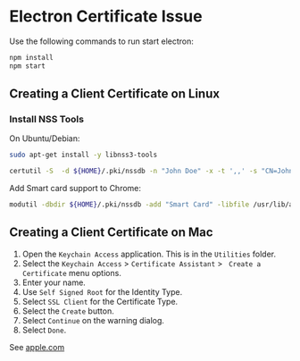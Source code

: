 # Electron Certificate Issue


Use the following commands to run start electron:

```bash
npm install
npm start
```

## Creating a Client Certificate on Linux

### Install NSS Tools

On Ubuntu/Debian: 
```bash
sudo apt-get install -y libnss3-tools
```

```bash
certutil -S  -d ${HOME}/.pki/nssdb -n "John Doe" -x -t ',,' -s "CN=John Doe"
```


Add Smart card support to Chrome:

```bash
modutil -dbdir ${HOME}/.pki/nssdb -add "Smart Card" -libfile /usr/lib/arm-linux-gnueabihf/opensc-pkcs11.so
```


## Creating a Client Certificate on Mac

1. Open the ```Keychain Access``` application. This is in the ```Utilities``` folder.
1. Select the ```Keychain Access``` > ```Certificate Assistant``` > ``` Create a Certificate``` menu options. 
1. Enter your name.
1. Use ```Self Signed Root``` for the Identity Type.
1. Select ```SSL Client``` for the Certificate Type.
1. Select the ```Create``` button. 
1. Select ```Continue``` on the warning dialog.
1. Select ```Done```.


See [apple.com](https://support.apple.com/guide/keychain-access/create-self-signed-certificates-kyca8916/mac)



